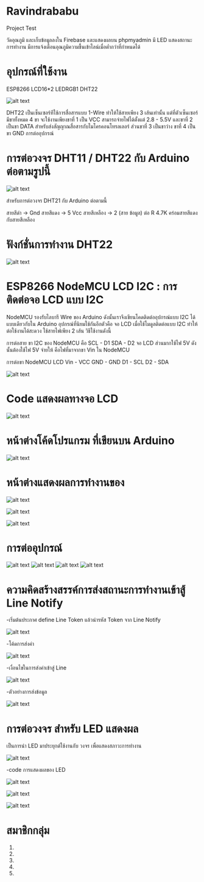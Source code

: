 # Ravindrababu
Project Test

วัดอุณภูมิ และเก็บข้อมูลลงใน Firebase และแสดงผลบน phpmyadmin มี LED แสดงสถานะการทำงาน มีการแจ้งเตือนอุณภูมิความชื้นเข้าไลน์เมื่อต่ำกว่าที่กำหนดได้

# อุปกรณ์ที่ใช้งาน
ESP8266 LCD16*2 LEDRGB1 DHT22

![alt text](https://github.com/prayebin21/Ravindrababu/blob/master/create/DHT22.png)


  DHT22 เป็นเซ็นเซอร์ทีใช้การสื่อสารแบบ 1-Wire ทำให้ใช้สายเพียง 3 เส้นเท่านั้น แต่ที่ตัวเซ็นเซอร์มีขาทั้งหมด 4 ขา จะใช้งานเพียงขาที่ 1 เป็น VCC สามารถจ่ายไฟได้ตั้งแต่ 2.8 - 5.5V และขาที่ 2 เป็นขา DATA สำหรับส่งสัญญาณสื่อสารกับไมโครคอนโทรลเลอร์ ส่วนขาที่ 3 เป็นขาว่าง ขาที่ 4 เป็นขา GND
การต่ออุปกรณ์


# การต่อวงจร DHT11 / DHT22 กับ Arduino ต่อตามรูปนี้

![alt text](https://github.com/prayebin21/Ravindrababu/blob/master/create/1.png)

สำหรับการต่อวงจร DHT21 กับ Arduino ต่อตามนี้

สายสีดำ -> Gnd
สายสีแดง -> 5 Vcc
สายสีเหลือง -> 2 (สาย ข้อมูล)
ต่อ R 4.7K คร่อมสายสีแดงกับสายสีเหลือง


# ฟังก์ชั่นการทำงาน DHT22

![alt text](https://github.com/prayebin21/Ravindrababu/blob/master/create/code.png)


# ESP8266 NodeMCU LCD I2C : การติดต่อจอ LCD แบบ I2C

NodeMCU รองรับไลบารี Wire ของ Arduino ดังนั้นเราจึงเขียนโคดติดต่ออุปกรณ์แบบ I2C ได้แบบเดียวกับใน Arduino อุปกรณ์ที่นิยมใช้กันอีกตัวคือ จอ LCD เมื่อใช้โมดูลติดต่อแบบ I2C ทำให้ต่อใช้งานได้สะดวง ใช้สายไฟเพียง 2 เส้น วิธีใช้งานดังนี้ 

การต่อสาย ขา I2C ของ NodeMCU คือ
SCL - D1
SDA - D2
จอ LCD ส่วนมากใช้ไฟ 5V ดังนั้นต้องใช้ไฟ 5V จ่ายให้ คือไฟที่มาจากขา Vin ใน NodeMCU 

การต่อขา NodeMCU LCD
Vin - VCC
GND - GND
D1 - SCL
D2 - SDA

![alt text](https://github.com/prayebin21/Ravindrababu/blob/master/create/LCD.png)

# Code แสดงผลทางจอ LCD


![alt text](https://github.com/prayebin21/Ravindrababu/blob/master/create/CODE%20LCD.png)


# หน้าต่างโค้ดโปรแกรม ที่เขียนบน Arduino

![alt text](https://github.com/prayebin21/Ravindrababu/blob/master/Pic/Screenshot_1.png)

# หน้าต่างแสดงผลการทำงานของ 

![alt text](https://github.com/prayebin21/Ravindrababu/blob/master/Pic/20727206_1507666329297025_782399047_o.jpg)

![alt text](https://github.com/prayebin21/Ravindrababu/blob/master/Pic/20883515_1509071469149090_566844090_o.png)

![alt text](https://github.com/prayebin21/Ravindrababu/blob/master/Pic/20904239_1509072799148957_1442954064_o.png)

# การต่ออุปกรณ์

![alt text](https://github.com/prayebin21/Ravindrababu/blob/master/Pic/20067709_1407499735994460_691601708_n.png)
![alt text](https://github.com/prayebin21/Ravindrababu/blob/master/Pic/20746873_1507662849297373_183159908_o.jpg)
![alt text](https://github.com/prayebin21/Ravindrababu/blob/master/Pic/20747539_1507662815964043_1074973169_o.jpg)
![alt text](https://github.com/prayebin21/Ravindrababu/blob/master/Pic/20747595_1507662782630713_1423495890_o.jpg)


# ความคิดสร้างสรรค์การส่งสถานะการทำงานเข้าสู้ Line Notify

-เริ่มต้นประกาศ define Line Token แล้วนำรหัส Token จาก Line Notify

![alt text](https://github.com/prayebin21/Ravindrababu/blob/master/Line/token.png)

-โค้ดการส่งค่า

![alt text](https://github.com/prayebin21/Ravindrababu/blob/master/Line/send%20to%20line.png)

-เงื่อนไขในการส่งค่าเข้าสู่ Line

![alt text](https://github.com/prayebin21/Ravindrababu/blob/master/Line/change.png)

-ตัวอย่างการส่งข้อมูล

![alt text](https://github.com/prayebin21/Ravindrababu/blob/master/Pic/20771564_1507666802630311_320918708_o.jpg)


# การต่อวงจร สำหรับ LED แสดงผล
เป็นการนำ LED มาประยุกต์ใช้งานกับ วงจร เพื่อแสดงสภาวะการทำงาน


![alt text](https://github.com/prayebin21/Ravindrababu/blob/master/Line/%E0%B8%A7%E0%B8%87%E0%B8%88%E0%B8%A3.jpg)


-code การแสดงผลของ LED


![alt text](https://github.com/prayebin21/Ravindrababu/blob/master/Line/code%20led.png)

![alt text](https://github.com/prayebin21/Ravindrababu/blob/master/Line/code%20led%20fail.png)

![alt text](https://github.com/prayebin21/Ravindrababu/blob/master/Line/code%20led%20fail%202.png)

# สมาชิกกลุ่ม
1.
2.
3.
4.
5.


